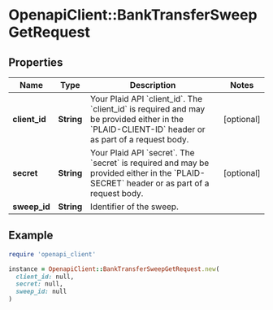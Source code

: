 # OpenapiClient::BankTransferSweepGetRequest

## Properties

| Name | Type | Description | Notes |
| ---- | ---- | ----------- | ----- |
| **client_id** | **String** | Your Plaid API &#x60;client_id&#x60;. The &#x60;client_id&#x60; is required and may be provided either in the &#x60;PLAID-CLIENT-ID&#x60; header or as part of a request body. | [optional] |
| **secret** | **String** | Your Plaid API &#x60;secret&#x60;. The &#x60;secret&#x60; is required and may be provided either in the &#x60;PLAID-SECRET&#x60; header or as part of a request body. | [optional] |
| **sweep_id** | **String** | Identifier of the sweep. |  |

## Example

```ruby
require 'openapi_client'

instance = OpenapiClient::BankTransferSweepGetRequest.new(
  client_id: null,
  secret: null,
  sweep_id: null
)
```


